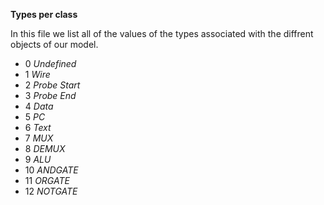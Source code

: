 **Types per class**

In this file we list all of the values of the types
associated with the diffrent objects of our model.

+ 0 _Undefined_
+ 1 _Wire_
+ 2 _Probe Start_
+ 3 _Probe End_
+ 4 _Data_
+ 5 _PC_
+ 6 _Text_
+ 7 _MUX_
+ 8 _DEMUX_
+ 9 _ALU_
+ 10 _ANDGATE_
+ 11 _ORGATE_
+ 12 _NOTGATE_
